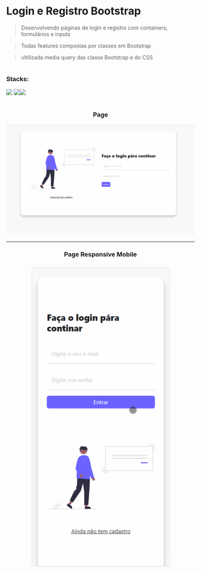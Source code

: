 # Login e Registro Bootstrap

> Desenvolvendo páginas de login e registro com containers, formulários e inputs

> Todas features compostas por classes em Bootstrap

> ultilizada media query das classe Bootstrap e do CSS

#

### Stacks:

<div style="align-items: center">
<img src="https://cdn.jsdelivr.net/gh/devicons/devicon/icons/html5/html5-original.svg" width=50/>
<img src="https://cdn.jsdelivr.net/gh/devicons/devicon/icons/bootstrap/bootstrap-original-wordmark.svg" width=60/><img src="https://cdn.jsdelivr.net/gh/devicons/devicon/icons/css3/css3-original-wordmark.svg" width=60/>
</div>

#

<div style="text-align: center">

<h3>Page</h3>

<img src="./assets/images/pageloginbootstrap.gif" />

<hr>

<h3>Page Responsive Mobile<h3>

<img src="assets/images/responsivepageloginbootstrap.gif" height="800">

</div>
